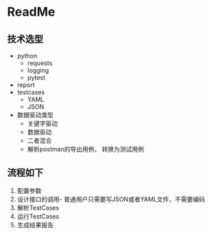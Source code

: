 # ReadMe

## 技术选型

- python
    - requests
    - logging
    - pytest
- report
- testcases
    - YAML
    - JSON
- 数据驱动类型
    - 关键字驱动
    - 数据驱动
    - 二者混合
    - 解析postman的导出用例， 转换为测试用例


## 流程如下

1. 配置参数
2. 设计接口的调用- 普通用户只需要写JSON或者YAML文件，不需要编码
3. 解析TestCases
4. 运行TestCases
5. 生成结果报告